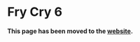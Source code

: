 # Fry Cry 6

**This page has been moved to the [website](https://illusion0001.github.io/patch).**

<!--


[Installation Guide](https://illusion0001.github.io/install-instructions/)

## 60 FPS Unlock

Author: [illusion](https://twitter.com/illusion0002)

Notes: CPU+GPU Limited. For use with 9th generation of game consoles.

Preview: ![](https://drive.google.com/uc?id=1hOK3NkkDw_0pPNyz3xEbXva1KNFKCIHr)

In file `eboot.bin`

<details>
<summary>Code 1.06 (Click to Expand)</summary>

```
0x9F7471 EB 0E
0x9F7481 31 F6
```

</details>

<!--

## Resolution Patch

CPU+GPU Limited. For use with 9th generation of game consoles.

Author: [illusion](https://twitter.com/illusion0002)

In file `eboot.bin`

<details>
<summary>Code 1.06 (Click to Expand)</summary>

```
# Base
#0x9EF8A9 # int32
#0x9EF8AF # int32
# Neo
#0x9EF932 # int32
#0x9EF938 # int32
```

</details>

-->
